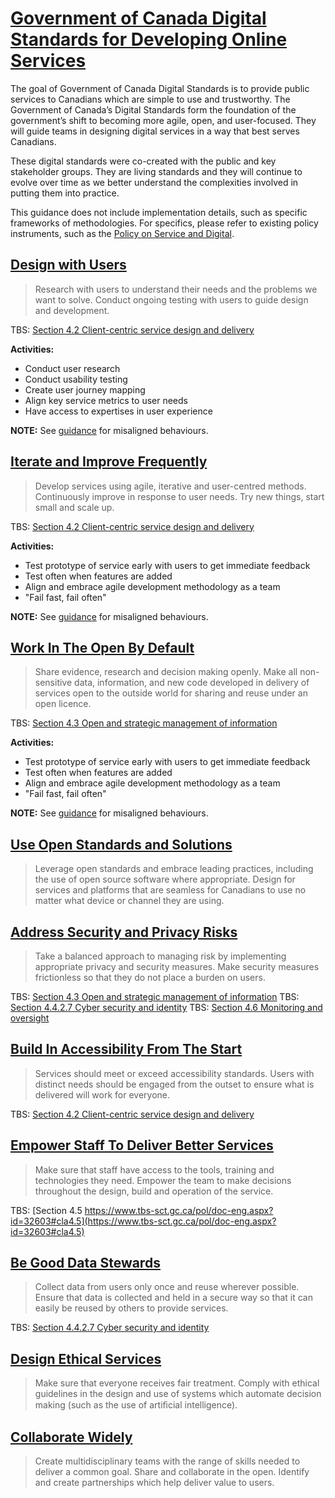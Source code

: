 # [Government of Canada Digital Standards for Developing Online Services](https://www.canada.ca/en/government/system/digital-government/government-canada-digital-standards.html "external link")

The goal of Government of Canada Digital Standards is to provide public services to Canadians which are simple to use and trustworthy. The Government of Canada’s Digital Standards form the foundation of the government’s shift to becoming more agile, open, and user-focused. They will guide teams in designing digital services in a way that best serves Canadians.

These digital standards were co-created with the public and key stakeholder groups. They are living standards and they will continue to evolve over time as we better understand the complexities involved in putting them into practice.

This guidance does not include implementation details, such as specific frameworks of methodologies. For specifics, please refer to existing policy instruments, such as the [Policy on Service and Digital](https://www.tbs-sct.gc.ca/pol/doc-eng.aspx?id=32603).

## [Design with Users](https://www.canada.ca/en/government/system/digital-government/government-canada-digital-standards.html#ds1)
> Research with users to understand their needs and the problems we want to solve. Conduct ongoing testing with users to guide design and development.

TBS: [Section 4.2 Client-centric service design and delivery](https://www.tbs-sct.gc.ca/pol/doc-eng.aspx?id=32603#cla4.2)

**Activities:**

- Conduct user research
- Conduct usability testing
- Create user journey mapping
- Align key service metrics to user needs
- Have access to expertises in user experience
 
**NOTE:** See [guidance](https://www.canada.ca/en/government/system/digital-government/government-canada-digital-standards.html#wb-auto-5) for misaligned behaviours.

## [Iterate and Improve Frequently](https://www.canada.ca/en/government/system/digital-government/government-canada-digital-standards.html#ds2)
> Develop services using agile, iterative and user-centred methods. Continuously improve in response to user needs. Try new things, start small and scale up.

TBS: [Section 4.2 Client-centric service design and delivery](https://www.tbs-sct.gc.ca/pol/doc-eng.aspx?id=32603#cla4.2)

**Activities:**

- Test prototype of service early with users to get immediate feedback
- Test often when features are added
- Align and embrace agile development methodology as a team
- "Fail fast, fail often"
 
**NOTE:** See [guidance](https://www.canada.ca/en/government/system/digital-government/government-canada-digital-standards.html#wb-auto-6) for misaligned behaviours.

## [Work In The Open By Default](https://www.canada.ca/en/government/system/digital-government/government-canada-digital-standards.html#ds3)
> Share evidence, research and decision making openly. Make all non-sensitive data, information, and new code developed in delivery of services open to the outside world for sharing and reuse under an open licence.

TBS: [Section 4.3 Open and strategic management of information](https://www.tbs-sct.gc.ca/pol/doc-eng.aspx?id=32603#cla4.3)

**Activities:**

- Test prototype of service early with users to get immediate feedback
- Test often when features are added
- Align and embrace agile development methodology as a team
- "Fail fast, fail often"
 
**NOTE:** See [guidance](https://www.canada.ca/en/government/system/digital-government/government-canada-digital-standards.html#wb-auto-7) for misaligned behaviours.

## [Use Open Standards and Solutions](https://www.canada.ca/en/government/system/digital-government/government-canada-digital-standards.html#ds4)
> Leverage open standards and embrace leading practices, including the use of open source software where appropriate. Design for services and platforms that are seamless for Canadians to use no matter what device or channel they are using.

## [Address Security and Privacy Risks](https://www.canada.ca/en/government/system/digital-government/government-canada-digital-standards.html#ds5)
> Take a balanced approach to managing risk by implementing appropriate privacy and security measures. Make security measures frictionless so that they do not place a burden on users.

TBS: [Section 4.3 Open and strategic management of information](https://www.tbs-sct.gc.ca/pol/doc-eng.aspx?id=32603#cla4.3)
TBS: [Section 4.4.2.7 Cyber security and identity](https://www.tbs-sct.gc.ca/pol/doc-eng.aspx?id=32603#cla4.4.2.7)
TBS: [Section 4.6 Monitoring and oversight](https://www.tbs-sct.gc.ca/pol/doc-eng.aspx?id=32603#cla4.6)

## [Build In Accessibility From The Start](https://www.canada.ca/en/government/system/digital-government/government-canada-digital-standards.html#ds6)
> Services should meet or exceed accessibility standards. Users with distinct needs should be engaged from the outset to ensure what is delivered will work for everyone.

TBS: [Section 4.2 Client-centric service design and delivery](https://www.tbs-sct.gc.ca/pol/doc-eng.aspx?id=32603#cla4.2)

## [Empower Staff To Deliver Better Services](https://www.canada.ca/en/government/system/digital-government/government-canada-digital-standards.html#ds7)
> Make sure that staff have access to the tools, training and technologies they need. Empower the team to make decisions throughout the design, build and operation of the service.

TBS: [Section 4.5 https://www.tbs-sct.gc.ca/pol/doc-eng.aspx?id=32603#cla4.5](https://www.tbs-sct.gc.ca/pol/doc-eng.aspx?id=32603#cla4.5)

## [Be Good Data Stewards](https://www.canada.ca/en/government/system/digital-government/government-canada-digital-standards.html#ds8)
> Collect data from users only once and reuse wherever possible. Ensure that data is collected and held in a secure way so that it can easily be reused by others to provide services.

TBS: [Section 4.4.2.7 Cyber security and identity](https://www.tbs-sct.gc.ca/pol/doc-eng.aspx?id=32603#cla4.4.2.7)

## [Design Ethical Services](https://www.canada.ca/en/government/system/digital-government/government-canada-digital-standards.html#ds9)
> Make sure that everyone receives fair treatment. Comply with ethical guidelines in the design and use of systems which automate decision making (such as the use of artiﬁcial intelligence).

## [Collaborate Widely](https://www.canada.ca/en/government/system/digital-government/government-canada-digital-standards.html#ds10)
> Create multidisciplinary teams with the range of skills needed to deliver a common goal. Share and collaborate in the open. Identify and create partnerships which help deliver value to users.
